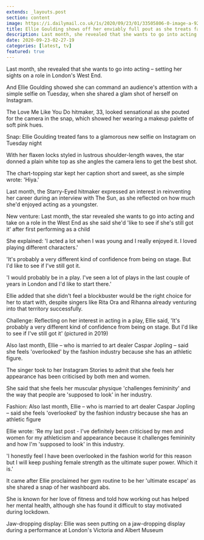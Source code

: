 ```yaml
---
extends: _layouts.post
section: content
image: https://i.dailymail.co.uk/1s/2020/09/23/01/33505806-0-image-a-92_1600822742860.jpg 
title: Ellie Goulding shows off her enviably full pout as she treats fans to sizzling new selfie 
description: Last month, she revealed that she wants to go into acting - setting her sights on a role in Londons West End. 
date: 2020-09-23-02-27-19 
categories: [latest, tv] 
featured: true 
--- 
```

Last month, she revealed that she wants to go into acting – setting her sights on a role in London's West End.

And Ellie Goulding showed she can command an audience's attention with a simple selfie on Tuesday, when she shared a glam shot of herself on Instagram.

The Love Me Like You Do hitmaker, 33, looked sensational as she pouted for the camera in the snap, which showed her wearing a makeup palette of soft pink hues.

Snap: Ellie Goulding treated fans to a glamorous new selfie on Instagram on Tuesday night

With her flaxen locks styled in lustrous shoulder-length waves, the star donned a plain white top as she angles the camera lens to get the best shot.

The chart-topping star kept her caption short and sweet, as she simple wrote: 'Hiya.'

Last month, the Starry-Eyed hitmaker expressed an interest in reinventing her career during an interview with The Sun, as she reflected on how much she'd enjoyed acting as a youngster.

New venture: Last month, the star revealed she wants to go into acting and take on a role in the West End as she said she'd 'like to see if she's still got it' after first performing as a child

She explained: 'I acted a lot when I was young and I really enjoyed it. I loved playing different characters.'

'It's probably a very different kind of confidence from being on stage. But I'd like to see if I've still got it.

'I would probably be in a play. I've seen a lot of plays in the last couple of years in London and I'd like to start there.'

Ellie added that she didn't feel a blockbuster would be the right choice for her to start with, despite singers like Rita Ora and Rihanna already venturing into that territory successfully.

Challenge: Reflecting on her interest in acting in a play, Ellie said, 'It's probably a very different kind of confidence from being on stage. But I'd like to see if I've still got it' (pictured in 2019)

Also last month, Ellie – who is married to art dealer Caspar Jopling – said she feels 'overlooked' by the fashion industry because she has an athletic figure.

The singer took to her Instagram Stories to admit that she feels her appearance has been criticised by both men and women.

She said that she feels her muscular physique 'challenges femininity' and the way that people are 'supposed to look' in her industry.

Fashion: Also last month, Ellie – who is married to art dealer Caspar Jopling – said she feels 'overlooked' by the fashion industry because she has an athletic figure 

Ellie wrote: 'Re my last post - I've definitely been criticised by men and women for my athleticism and appearance because it challenges femininity and how I'm 'supposed to look' in this industry.

'I honestly feel I have been overlooked in the fashion world for this reason but I will keep pushing female strength as the ultimate super power. Which it is.' 

It came after Ellie proclaimed her gym routine to be her 'ultimate escape' as she shared a snap of her washboard abs.    

She is known for her love of fitness and told how working out has helped her mental health, although she has found it difficult to stay motivated during lockdown.  

Jaw-dropping display: Ellie was seen putting on a jaw-dropping display during a performance at London's Victoria and Albert Museum 

